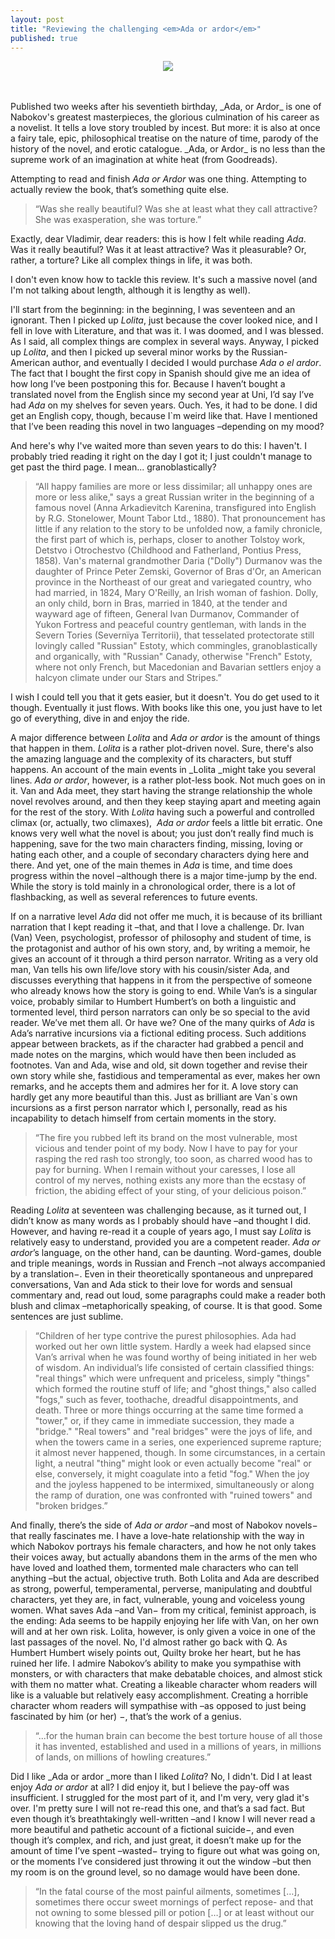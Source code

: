 ```yaml
---
layout: post
title: "Reviewing the challenging <em>Ada or ardor</em>"
published: true
---
```



<p align="center"><img src="https://photomallows.files.wordpress.com/2014/01/761.jpg"/></p>
<br />
<br />
Published two weeks after his seventieth birthday, _Ada, or Ardor_ is one of Nabokov's greatest masterpieces, the glorious culmination of his career as a novelist. It tells a love story troubled by incest. But more: it is also at once a fairy tale, epic, philosophical treatise on the nature of time, parody of the history of the novel, and erotic catalogue. _Ada, or Ardor_ is no less than the supreme work of an imagination at white heat (from Goodreads).

Attempting to read and finish _Ada or Ardor_ was one thing. Attempting to actually review the book, that’s something quite else.

>“Was she really beautiful? Was she at least what they call attractive? She was exasperation, she was torture.” 

Exactly, dear Vladimir, dear readers: this is how I felt while reading _Ada_. Was it really beautiful? Was it at least attractive? Was it pleasurable? Or, rather, a torture? Like all complex things in life, it was both.  

I don't even know how to tackle this review. It's such a massive novel (and I'm not talking about length, although it is lengthy as well).

I'll start from the beginning: in the beginning, I was seventeen and an ignorant. Then I picked up _Lolita_, just because the cover looked nice, and I fell in love with Literature, and that was it. I was doomed, and I was blessed. As I said, all complex things are complex in several ways. Anyway, I picked up _Lolita_, and then I picked up several minor works by the Russian-American author, and eventually I decided I would purchase _Ada o el ardor_. The fact that I bought the first copy in Spanish should give me an idea of how long I’ve been postponing this for. Because I haven’t bought a translated novel from the English since my second year at Uni, I’d say I’ve had _Ada_ on my shelves for seven years. Ouch. Yes, it had to be done. I did get an English copy, though, because I`m weird like that. Have I mentioned that I’ve been reading this novel in two languages –depending on my mood?

And here's why I've waited more than seven years to do this: I haven't. I probably tried reading it right on the day I got it; I just couldn't manage to get past the third page. I mean... granoblastically?

>“All happy families are more or less dissimilar; all unhappy ones are more or less alike," says a great Russian writer in the beginning of a famous novel (Anna Arkadievitch Karenina, transfigured into English by R.G. Stonelower, Mount Tabor Ltd., 1880). That pronouncement has little if any relation to the story to be unfolded now, a family chronicle, the first part of which is, perhaps, closer to another Tolstoy work, Detstvo i Otrochestvo (Childhood and Fatherland, Pontius Press, 1858). Van's maternal grandmother Daria ("Dolly") Durmanov was the daughter of Prince Peter Zemski, Governor of Bras d'Or, an American province in the Northeast of our great and variegated country, who had married, in 1824, Mary O'Reilly, an Irish woman of fashion. Dolly, an only child, born in Bras, married in 1840, at the tender and wayward age of fifteen, General Ivan Durmanov, Commander of Yukon Fortress and peaceful country gentleman, with lands in the Severn Tories (Severnïya Territorii), that tesselated protectorate still lovingly called "Russian" Estoty, which commingles, granoblastically and organically, with "Russian" Canady, otherwise "French" Estoty, where not only French, but Macedonian and Bavarian settlers enjoy a halcyon climate under our Stars and Stripes.”

I wish I could tell you that it gets easier, but it doesn't. You do get used to it though. Eventually it just flows. With books like this one, you just have to let go of everything, dive in and enjoy the ride.

A major difference between _Lolita_ and _Ada or ardor_ is the amount of things that happen in them. _Lolita_ is a rather plot-driven novel. Sure, there's also the amazing language and the complexity of its characters, but stuff happens. An account of the main events in _Lolita _might take you several lines. _Ada or ardor_, however, is a rather plot-less book. Not much goes on in it. Van and Ada meet, they start having the strange relationship the whole novel revolves around, and then they keep staying apart and meeting again for the rest of the story. With _Lolita_ having such a powerful and controlled climax (or, actually, two climaxes),  _Ada or ardor_ feels a little bit erratic. One knows very well what the novel is about; you just don’t really find much is happening, save for the two main characters finding, missing, loving or hating each other, and a couple of secondary characters dying here and there. And yet, one of the main themes in _Ada_ is time, and time does progress within the novel –although there is a major time-jump by the end. While the story is told mainly in a chronological order, there is a lot of flashbacking, as well as several references to future events.   

If on a narrative level _Ada_ did not offer me much, it is because of its brilliant narration that I kept reading it –that, and that I love a challenge. Dr. Ivan (Van) Veen, psychologist, professor of philosophy and student of time, is the protagonist and author of his own story, and, by writing a memoir, he gives an account of it through a third person narrator. Writing as a very old man, Van tells his own life/love story with his cousin/sister Ada, and discusses everything that happens in it from the perspective of someone who already knows how the story is going to end. While Van’s is a singular voice, probably similar to Humbert Humbert’s on both a linguistic and tormented level, third person narrators can only be so special to the avid reader. We’ve met them all. Or have we? One of the many quirks of _Ada_ is Ada’s narrative incursions via a fictional editing process. Such additions appear between brackets, as if the character had grabbed a pencil and made notes on the margins, which would have then been included as footnotes. Van and Ada, wise and old, sit down together and revise their own story while she, fastidious and temperamental as ever, makes her own remarks, and he accepts them and admires her for it. A love story can hardly get any more beautiful than this. Just as brilliant are Van`s own incursions as a first person narrator which I, personally, read as his incapability to detach himself from certain moments in the story.

>“The fire you rubbed left its brand on the most vulnerable, most vicious and tender point of my body. Now I have to pay for your rasping the red rash too strongly, too soon, as charred wood has to pay for burning. When I remain without your caresses, I lose all control of my nerves, nothing exists any more than the ecstasy of friction, the abiding effect of your sting, of your delicious poison.”

Reading _Lolita_ at seventeen was challenging because, as it turned out, I didn’t know as many words as I probably should have –and thought I did. However, and having re-read it a couple of years ago, I must say _Lolita_ is relatively easy to understand, provided you are a competent reader. _Ada or ardor_’s language, on the other hand, can be daunting. Word-games, double and triple meanings, words in Russian and French –not always accompanied by a translation−. Even in their theoretically spontaneous and unprepared conversations, Van and Ada stick to their love for words and sensual commentary and, read out loud, some paragraphs could make a reader both blush and climax –metaphorically speaking, of course. It is that good. Some sentences are just sublime.

>“Children of her type contrive the purest philosophies. Ada had worked out her own little system. Hardly a week had elapsed since Van’s arrival when he was found worthy of being initiated in her web of wisdom. An individual’s life consisted of certain classified things: "real things" which were unfrequent and priceless, simply "things" which formed the routine stuff of life; and "ghost things," also called "fogs," such as fever, toothache, dreadful disappointments, and death. Three or more things occurring at the same time formed a "tower," or, if they came in immediate succession, they made a "bridge." "Real towers" and "real bridges" were the joys of life, and when the towers came in a series, one experienced supreme rapture; it almost never happened, though. In some circumstances, in a certain light, a neutral "thing" might look or even actually become "real" or else, conversely, it might coagulate into a fetid "fog." When the joy and the joyless happened to be intermixed, simultaneously or along the ramp of duration, one was confronted with "ruined towers" and "broken bridges.”

And finally, there’s the side of _Ada or ardor_ –and most of Nabokov novels− that really fascinates me. I have a love-hate relationship with the way in which Nabokov portrays his female characters, and how he not only takes their voices away, but actually abandons them in the arms of the men who have loved and loathed them, tormented male characters who can tell anything –but the actual, objective truth. Both Lolita and Ada are described as strong, powerful, temperamental, perverse, manipulating and doubtful characters, yet they are, in fact, vulnerable, young and voiceless young women. What saves Ada –and Van− from my critical, feminist approach, is the ending: Ada seems to be happily enjoying her life with Van, on her own will and at her own risk. Lolita, however, is only given a voice in one of the last passages of the novel. No, I'd almost rather go back with Q. As Humbert Humbert wisely points out, Quilty broke her heart, but he has ruined her life. I admire Nabokov’s ability to make you sympathise with monsters, or with characters that make debatable choices, and almost stick with them no matter what. Creating a likeable character whom readers will like is a valuable but relatively easy accomplishment. Creating a horrible character whom readers will sympathise with –as opposed to just being fascinated by him (or her) −, that’s the work of a genius.

>“...for the human brain can become the best torture house of all those it has invented, established and used in a millions of years, in millions of lands, on millions of howling creatures.”

Did I like _Ada or ardor _more than I liked _Lolita_? No, I didn't. Did I at least enjoy _Ada or ardor_ at all? I did enjoy it, but I believe the pay-off was insufficient. I struggled for the most part of it, and I'm very, very glad it's over. I'm pretty sure I will not re-read this one, and that’s a sad fact. But even though it’s breathtakingly well-written –and I know I will never read a more beautiful and pathetic account of a fictional suicide−, and even though it’s complex, and rich, and just great, it doesn’t make up for the amount of time I’ve spent –wasted− trying to figure out what was going on, or the moments I’ve considered just throwing it out the window –but then my room is on the ground level, so no damage would have been done.

>“In the fatal course of the most painful ailments, sometimes […], sometimes there occur sweet mornings of perfect repose- and that not owning to some blessed pill or potion […] or at least without our knowing that the loving hand of despair slipped us the drug.”
